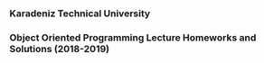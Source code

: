 ### Karadeniz Technical University
###  Object Oriented Programming Lecture Homeworks and Solutions (2018-2019)
